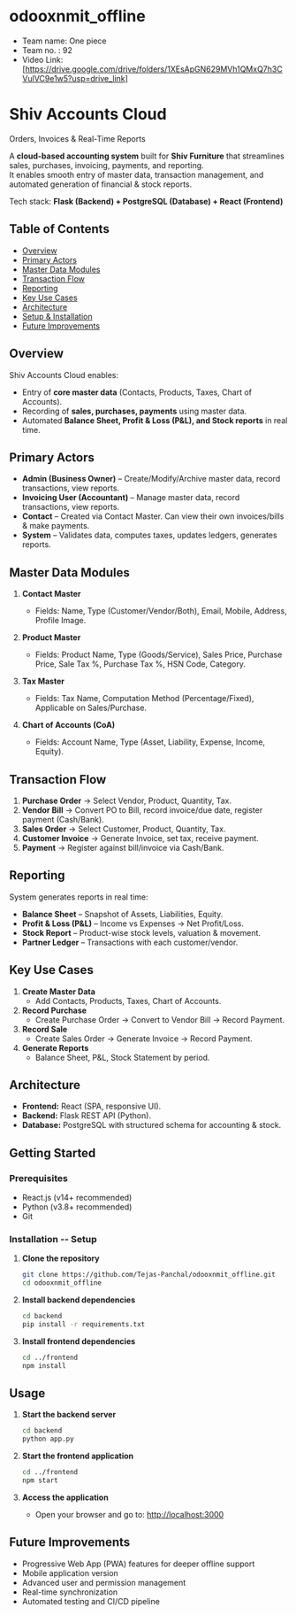 # odooxnmit_offline
- Team name: One piece 
- Team no. : 92
- Video Link: [https://drive.google.com/drive/folders/1XEsApGN629MVh1QMxQ7h3CVulVC9e1w5?usp=drive_link]

# Shiv Accounts Cloud  
Orders, Invoices & Real-Time Reports

A **cloud-based accounting system** built for **Shiv Furniture** that streamlines sales, purchases, invoicing, payments, and reporting.  
It enables smooth entry of master data, transaction management, and automated generation of financial & stock reports.  

Tech stack: **Flask (Backend) + PostgreSQL (Database) + React (Frontend)**  

## Table of Contents
- [Overview](#-overview)
- [Primary Actors](#-primary-actors)
- [Master Data Modules](#-master-data-modules)
- [Transaction Flow](#-transaction-flow)
- [Reporting](#-reporting)
- [Key Use Cases](#-key-use-cases)
- [Architecture](#-architecture)
- [Setup & Installation](#-setup--installation)
- [Future Improvements](#-future-improvements)

## Overview
Shiv Accounts Cloud enables:  
- Entry of **core master data** (Contacts, Products, Taxes, Chart of Accounts).  
- Recording of **sales, purchases, payments** using master data.  
- Automated **Balance Sheet, Profit & Loss (P&L), and Stock reports** in real time.  

## Primary Actors
- **Admin (Business Owner)** – Create/Modify/Archive master data, record transactions, view reports.  
- **Invoicing User (Accountant)** – Manage master data, record transactions, view reports.  
- **Contact** – Created via Contact Master. Can view their own invoices/bills & make payments.  
- **System** – Validates data, computes taxes, updates ledgers, generates reports.  

## Master Data Modules
1. **Contact Master**  
   - Fields: Name, Type (Customer/Vendor/Both), Email, Mobile, Address, Profile Image.   

2. **Product Master**  
   - Fields: Product Name, Type (Goods/Service), Sales Price, Purchase Price, Sale Tax %, Purchase Tax %, HSN Code, Category.

3. **Tax Master**  
   - Fields: Tax Name, Computation Method (Percentage/Fixed), Applicable on Sales/Purchase.

4. **Chart of Accounts (CoA)**  
   - Fields: Account Name, Type (Asset, Liability, Expense, Income, Equity).  

## Transaction Flow
1. **Purchase Order** → Select Vendor, Product, Quantity, Tax.  
2. **Vendor Bill** → Convert PO to Bill, record invoice/due date, register payment (Cash/Bank).  
3. **Sales Order** → Select Customer, Product, Quantity, Tax.  
4. **Customer Invoice** → Generate Invoice, set tax, receive payment.  
5. **Payment** → Register against bill/invoice via Cash/Bank. 

## Reporting
System generates reports in real time:  
- **Balance Sheet** – Snapshot of Assets, Liabilities, Equity.  
- **Profit & Loss (P&L)** – Income vs Expenses → Net Profit/Loss.  
- **Stock Report** – Product-wise stock levels, valuation & movement.  
- **Partner Ledger** – Transactions with each customer/vendor.  

## Key Use Cases
1. **Create Master Data**  
   - Add Contacts, Products, Taxes, Chart of Accounts.  
2. **Record Purchase**  
   - Create Purchase Order → Convert to Vendor Bill → Record Payment.  
3. **Record Sale**  
   - Create Sales Order → Generate Invoice → Record Payment.  
4. **Generate Reports**  
   - Balance Sheet, P&L, Stock Statement by period.  

## Architecture
- **Frontend:** React (SPA, responsive UI).  
- **Backend:** Flask REST API (Python).  
- **Database:** PostgreSQL with structured schema for accounting & stock.  

## Getting Started

### Prerequisites
- React.js (v14+ recommended)
- Python (v3.8+ recommended)
- Git

### Installation -- Setup

1. **Clone the repository**
    ```bash
    git clone https://github.com/Tejas-Panchal/odooxnmit_offline.git
    cd odooxnmit_offline
    ```

2. **Install backend dependencies**
    ```bash
    cd backend
    pip install -r requirements.txt
    ```

3. **Install frontend dependencies**
    ```bash
    cd ../frontend
    npm install
    ```

## Usage

1. **Start the backend server**
    ```bash
    cd backend
    python app.py
    ```

2. **Start the frontend application**
    ```bash
    cd ../frontend
    npm start
    ```

3. **Access the application**
   - Open your browser and go to: [http://localhost:3000](http://localhost:3000)

## Future Improvements
- Progressive Web App (PWA) features for deeper offline support
- Mobile application version
- Advanced user and permission management
- Real-time synchronization
- Automated testing and CI/CD pipeline






